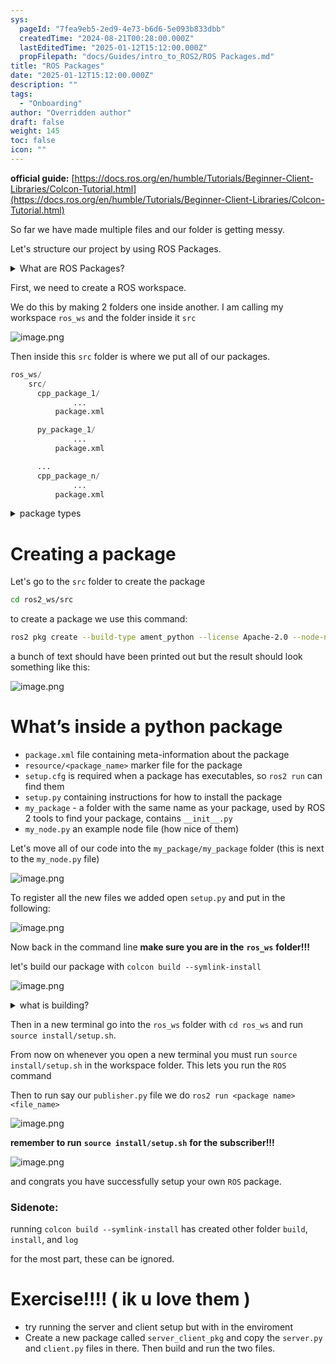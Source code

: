 ```yaml
---
sys:
  pageId: "7fea9eb5-2ed9-4e73-b6d6-5e093b833dbb"
  createdTime: "2024-08-21T00:28:00.000Z"
  lastEditedTime: "2025-01-12T15:12:00.000Z"
  propFilepath: "docs/Guides/intro_to_ROS2/ROS Packages.md"
title: "ROS Packages"
date: "2025-01-12T15:12:00.000Z"
description: ""
tags:
  - "Onboarding"
author: "Overridden author"
draft: false
weight: 145
toc: false
icon: ""
---
```


**official guide:** [https://docs.ros.org/en/humble/Tutorials/Beginner-Client-Libraries/Colcon-Tutorial.html](https://docs.ros.org/en/humble/Tutorials/Beginner-Client-Libraries/Colcon-Tutorial.html)

So far we have made multiple files and our folder is getting messy.

Let's structure our project by using ROS Packages.

<details>

<summary>What are ROS Packages?</summary>

ROS Packages are, as the name implies, packages of code that are highly sharable between ROS developers.

They consist of a folder, `package.xml` file, and source code

```python
      cpp_package_1/
		      ... imagine much code files here ..
          package.xml
```

</details>

First, we need to create a ROS workspace.

We do this by making 2 folders one inside another. I am calling my workspace `ros_ws` and the folder inside it `src`

![image.png](https://prod-files-secure.s3.us-west-2.amazonaws.com/d518164a-d88e-44d1-a4ee-3adb3bd8bce0/70706947-fd18-4537-a67b-e12946812d31/image.png?X-Amz-Algorithm=AWS4-HMAC-SHA256&X-Amz-Content-Sha256=UNSIGNED-PAYLOAD&X-Amz-Credential=ASIAZI2LB4666D7EFUHO%2F20250607%2Fus-west-2%2Fs3%2Faws4_request&X-Amz-Date=20250607T220739Z&X-Amz-Expires=3600&X-Amz-Security-Token=IQoJb3JpZ2luX2VjEKX%2F%2F%2F%2F%2F%2F%2F%2F%2F%2FwEaCXVzLXdlc3QtMiJIMEYCIQDiOR88am7KFsM05HLbNUP4Xi78jbxIQ%2BAGsUn6mMi4RwIhAMHctywWhAplvFu87dSHFXU%2B3ykvMfeuHQKwjdoMw8UdKv8DCH4QABoMNjM3NDIzMTgzODA1IgxglmM242l5cm%2BWTbcq3AO%2FA5Fy3uyWn9YnlB9hvDJ20bz6v1fTYOHzHd9IPmq2Rrc803VLZUKBhP1DMYsFfzXAxslGlH55A%2BqBtNjOkUE0rdoKZBdv7fzmlemdjraymay6ZAamxUaBhbAY0J1lqtXs4EyiD241KME7IeFCehFPYcz3Ik0PZPV4BJRIWDRm6wpzrymtDIQvezeFVZ6ej9%2BgGVQW6Dq9eSJSehHLr1xOY2ZLshHh8ukuh2sxAu9bczWYMof8EPUWWg9ox7%2Fedw%2F24gpeqFjYWsKzM13d4x4lj1EWjZCUN1xYbtnNru2uLYaZeAUAFBhIkq8uUSv%2Bv55sCcgqLDiVxgC8DNqvKjngP8y0ra3fvih7xA3mpHYCvjr%2FPuRey6%2BKP1zAeuGdmp84GaVvJnDhYoNJplIUfPuSEkTMzlQs%2F5U9npItKGe%2FCcAZpxLyPEIarNY%2BkbBEm0s6ZOLOKP9fGjtiR7Ge%2Fy4pnWdqox0xb6bC1UUqkDB%2BQACPqz3xU%2FLuFAvKf%2BRRa7zjoRw8MUE%2F9p9lTz8IJoQYzvVA630kdMtR4Iokm4w%2BhaaSUsX8msmyEV5XsY%2BZ9bhd2d1ifoK47gLWZ3HkQJo39eSPz9C1wRJ2oIT%2BLjQVnKda%2BQ6Zw%2B00Ss3bHDDY1JLCBjqkAfZ5samHiAe2QNKYyfazf3YcfjNsSz0lhmusG3Q6C8IMC09jbTB70jSIiqdgIKA8l6VknDjLGOlQC38ELd1cQYFLg19y7s1nOG7SiL8%2BbdUrF%2B58Roe%2BjXBDFHOTpsvXqSWsGFBFvFsvJbWeer25FehK2Td8Dlqx9I8%2FlOiJv%2FE14ZUTQFB4SSbPovNtnsyJEd7DunC44FK8tJ2Rx1NkjOGPy%2Bz9&X-Amz-Signature=610a8e68344c572b05ae9a43c5ad3cd6d6142f05d3e593e3703021cb2d873a9a&X-Amz-SignedHeaders=host&x-id=GetObject)

Then inside this `src` folder is where we put all of our packages.

```python
ros_ws/
    src/
      cpp_package_1/
		      ...
          package.xml

      py_package_1/
		      ...
          package.xml

      ...
      cpp_package_n/
		      ...
          package.xml

```

<details>

<summary>package types</summary>

packages can be either `C++` or python.

the intern file structure is different for each but for this guide we will stick to creating python packages

</details>

# Creating a package

Let's go to the `src` folder to create the package

```bash
cd ros2_ws/src
```

to create a package we use this command:

```bash
ros2 pkg create --build-type ament_python --license Apache-2.0 --node-name my_node my_package
```

a bunch of text should have been printed out but the result should look something like this:

![image.png](https://prod-files-secure.s3.us-west-2.amazonaws.com/d518164a-d88e-44d1-a4ee-3adb3bd8bce0/e6cf1e3f-8512-4a3e-b131-079f800bf3e8/image.png?X-Amz-Algorithm=AWS4-HMAC-SHA256&X-Amz-Content-Sha256=UNSIGNED-PAYLOAD&X-Amz-Credential=ASIAZI2LB4666D7EFUHO%2F20250607%2Fus-west-2%2Fs3%2Faws4_request&X-Amz-Date=20250607T220739Z&X-Amz-Expires=3600&X-Amz-Security-Token=IQoJb3JpZ2luX2VjEKX%2F%2F%2F%2F%2F%2F%2F%2F%2F%2FwEaCXVzLXdlc3QtMiJIMEYCIQDiOR88am7KFsM05HLbNUP4Xi78jbxIQ%2BAGsUn6mMi4RwIhAMHctywWhAplvFu87dSHFXU%2B3ykvMfeuHQKwjdoMw8UdKv8DCH4QABoMNjM3NDIzMTgzODA1IgxglmM242l5cm%2BWTbcq3AO%2FA5Fy3uyWn9YnlB9hvDJ20bz6v1fTYOHzHd9IPmq2Rrc803VLZUKBhP1DMYsFfzXAxslGlH55A%2BqBtNjOkUE0rdoKZBdv7fzmlemdjraymay6ZAamxUaBhbAY0J1lqtXs4EyiD241KME7IeFCehFPYcz3Ik0PZPV4BJRIWDRm6wpzrymtDIQvezeFVZ6ej9%2BgGVQW6Dq9eSJSehHLr1xOY2ZLshHh8ukuh2sxAu9bczWYMof8EPUWWg9ox7%2Fedw%2F24gpeqFjYWsKzM13d4x4lj1EWjZCUN1xYbtnNru2uLYaZeAUAFBhIkq8uUSv%2Bv55sCcgqLDiVxgC8DNqvKjngP8y0ra3fvih7xA3mpHYCvjr%2FPuRey6%2BKP1zAeuGdmp84GaVvJnDhYoNJplIUfPuSEkTMzlQs%2F5U9npItKGe%2FCcAZpxLyPEIarNY%2BkbBEm0s6ZOLOKP9fGjtiR7Ge%2Fy4pnWdqox0xb6bC1UUqkDB%2BQACPqz3xU%2FLuFAvKf%2BRRa7zjoRw8MUE%2F9p9lTz8IJoQYzvVA630kdMtR4Iokm4w%2BhaaSUsX8msmyEV5XsY%2BZ9bhd2d1ifoK47gLWZ3HkQJo39eSPz9C1wRJ2oIT%2BLjQVnKda%2BQ6Zw%2B00Ss3bHDDY1JLCBjqkAfZ5samHiAe2QNKYyfazf3YcfjNsSz0lhmusG3Q6C8IMC09jbTB70jSIiqdgIKA8l6VknDjLGOlQC38ELd1cQYFLg19y7s1nOG7SiL8%2BbdUrF%2B58Roe%2BjXBDFHOTpsvXqSWsGFBFvFsvJbWeer25FehK2Td8Dlqx9I8%2FlOiJv%2FE14ZUTQFB4SSbPovNtnsyJEd7DunC44FK8tJ2Rx1NkjOGPy%2Bz9&X-Amz-Signature=b1f7263d7db795b95e4af62cbf3234a681fa32bd9ba32b050763824ed5e053cf&X-Amz-SignedHeaders=host&x-id=GetObject)

# What’s inside a python package

- `package.xml` file containing meta-information about the package
- `resource/<package_name>` marker file for the package
- `setup.cfg` is required when a package has executables, so `ros2 run` can find them
- `setup.py` containing instructions for how to install the package
- `my_package` - a folder with the same name as your package, used by ROS 2 tools to find your package, contains `__init__.py`
- `my_node.py` an example node file (how nice of them)

Let's move all of our code into the `my_package/my_package` folder (this is next to the `my_node.py` file)

![image.png](https://prod-files-secure.s3.us-west-2.amazonaws.com/d518164a-d88e-44d1-a4ee-3adb3bd8bce0/9ce58f11-0da9-4d3e-b86d-506a9685d378/image.png?X-Amz-Algorithm=AWS4-HMAC-SHA256&X-Amz-Content-Sha256=UNSIGNED-PAYLOAD&X-Amz-Credential=ASIAZI2LB4666D7EFUHO%2F20250607%2Fus-west-2%2Fs3%2Faws4_request&X-Amz-Date=20250607T220739Z&X-Amz-Expires=3600&X-Amz-Security-Token=IQoJb3JpZ2luX2VjEKX%2F%2F%2F%2F%2F%2F%2F%2F%2F%2FwEaCXVzLXdlc3QtMiJIMEYCIQDiOR88am7KFsM05HLbNUP4Xi78jbxIQ%2BAGsUn6mMi4RwIhAMHctywWhAplvFu87dSHFXU%2B3ykvMfeuHQKwjdoMw8UdKv8DCH4QABoMNjM3NDIzMTgzODA1IgxglmM242l5cm%2BWTbcq3AO%2FA5Fy3uyWn9YnlB9hvDJ20bz6v1fTYOHzHd9IPmq2Rrc803VLZUKBhP1DMYsFfzXAxslGlH55A%2BqBtNjOkUE0rdoKZBdv7fzmlemdjraymay6ZAamxUaBhbAY0J1lqtXs4EyiD241KME7IeFCehFPYcz3Ik0PZPV4BJRIWDRm6wpzrymtDIQvezeFVZ6ej9%2BgGVQW6Dq9eSJSehHLr1xOY2ZLshHh8ukuh2sxAu9bczWYMof8EPUWWg9ox7%2Fedw%2F24gpeqFjYWsKzM13d4x4lj1EWjZCUN1xYbtnNru2uLYaZeAUAFBhIkq8uUSv%2Bv55sCcgqLDiVxgC8DNqvKjngP8y0ra3fvih7xA3mpHYCvjr%2FPuRey6%2BKP1zAeuGdmp84GaVvJnDhYoNJplIUfPuSEkTMzlQs%2F5U9npItKGe%2FCcAZpxLyPEIarNY%2BkbBEm0s6ZOLOKP9fGjtiR7Ge%2Fy4pnWdqox0xb6bC1UUqkDB%2BQACPqz3xU%2FLuFAvKf%2BRRa7zjoRw8MUE%2F9p9lTz8IJoQYzvVA630kdMtR4Iokm4w%2BhaaSUsX8msmyEV5XsY%2BZ9bhd2d1ifoK47gLWZ3HkQJo39eSPz9C1wRJ2oIT%2BLjQVnKda%2BQ6Zw%2B00Ss3bHDDY1JLCBjqkAfZ5samHiAe2QNKYyfazf3YcfjNsSz0lhmusG3Q6C8IMC09jbTB70jSIiqdgIKA8l6VknDjLGOlQC38ELd1cQYFLg19y7s1nOG7SiL8%2BbdUrF%2B58Roe%2BjXBDFHOTpsvXqSWsGFBFvFsvJbWeer25FehK2Td8Dlqx9I8%2FlOiJv%2FE14ZUTQFB4SSbPovNtnsyJEd7DunC44FK8tJ2Rx1NkjOGPy%2Bz9&X-Amz-Signature=5ef403ccbdac76918742f055fd751b2f842d48fb879af17865e442586674c9fc&X-Amz-SignedHeaders=host&x-id=GetObject)

To register all the new files we added open `setup.py` and put in the following:

![image.png](https://prod-files-secure.s3.us-west-2.amazonaws.com/d518164a-d88e-44d1-a4ee-3adb3bd8bce0/1cd7c262-4cae-4496-9d75-c178537d24a2/image.png?X-Amz-Algorithm=AWS4-HMAC-SHA256&X-Amz-Content-Sha256=UNSIGNED-PAYLOAD&X-Amz-Credential=ASIAZI2LB4666D7EFUHO%2F20250607%2Fus-west-2%2Fs3%2Faws4_request&X-Amz-Date=20250607T220739Z&X-Amz-Expires=3600&X-Amz-Security-Token=IQoJb3JpZ2luX2VjEKX%2F%2F%2F%2F%2F%2F%2F%2F%2F%2FwEaCXVzLXdlc3QtMiJIMEYCIQDiOR88am7KFsM05HLbNUP4Xi78jbxIQ%2BAGsUn6mMi4RwIhAMHctywWhAplvFu87dSHFXU%2B3ykvMfeuHQKwjdoMw8UdKv8DCH4QABoMNjM3NDIzMTgzODA1IgxglmM242l5cm%2BWTbcq3AO%2FA5Fy3uyWn9YnlB9hvDJ20bz6v1fTYOHzHd9IPmq2Rrc803VLZUKBhP1DMYsFfzXAxslGlH55A%2BqBtNjOkUE0rdoKZBdv7fzmlemdjraymay6ZAamxUaBhbAY0J1lqtXs4EyiD241KME7IeFCehFPYcz3Ik0PZPV4BJRIWDRm6wpzrymtDIQvezeFVZ6ej9%2BgGVQW6Dq9eSJSehHLr1xOY2ZLshHh8ukuh2sxAu9bczWYMof8EPUWWg9ox7%2Fedw%2F24gpeqFjYWsKzM13d4x4lj1EWjZCUN1xYbtnNru2uLYaZeAUAFBhIkq8uUSv%2Bv55sCcgqLDiVxgC8DNqvKjngP8y0ra3fvih7xA3mpHYCvjr%2FPuRey6%2BKP1zAeuGdmp84GaVvJnDhYoNJplIUfPuSEkTMzlQs%2F5U9npItKGe%2FCcAZpxLyPEIarNY%2BkbBEm0s6ZOLOKP9fGjtiR7Ge%2Fy4pnWdqox0xb6bC1UUqkDB%2BQACPqz3xU%2FLuFAvKf%2BRRa7zjoRw8MUE%2F9p9lTz8IJoQYzvVA630kdMtR4Iokm4w%2BhaaSUsX8msmyEV5XsY%2BZ9bhd2d1ifoK47gLWZ3HkQJo39eSPz9C1wRJ2oIT%2BLjQVnKda%2BQ6Zw%2B00Ss3bHDDY1JLCBjqkAfZ5samHiAe2QNKYyfazf3YcfjNsSz0lhmusG3Q6C8IMC09jbTB70jSIiqdgIKA8l6VknDjLGOlQC38ELd1cQYFLg19y7s1nOG7SiL8%2BbdUrF%2B58Roe%2BjXBDFHOTpsvXqSWsGFBFvFsvJbWeer25FehK2Td8Dlqx9I8%2FlOiJv%2FE14ZUTQFB4SSbPovNtnsyJEd7DunC44FK8tJ2Rx1NkjOGPy%2Bz9&X-Amz-Signature=001ea6306d535a68f52cfe3a7841e6f8ccac6fc56970904146c6885582696feb&X-Amz-SignedHeaders=host&x-id=GetObject)

Now back in the command line **make sure you are in the** **`ros_ws`** **folder!!!**

let's build our package with `colcon build --symlink-install`

![image.png](https://prod-files-secure.s3.us-west-2.amazonaws.com/d518164a-d88e-44d1-a4ee-3adb3bd8bce0/2f2a0d27-b173-48fd-b189-5f5c0ce65619/image.png?X-Amz-Algorithm=AWS4-HMAC-SHA256&X-Amz-Content-Sha256=UNSIGNED-PAYLOAD&X-Amz-Credential=ASIAZI2LB4666D7EFUHO%2F20250607%2Fus-west-2%2Fs3%2Faws4_request&X-Amz-Date=20250607T220739Z&X-Amz-Expires=3600&X-Amz-Security-Token=IQoJb3JpZ2luX2VjEKX%2F%2F%2F%2F%2F%2F%2F%2F%2F%2FwEaCXVzLXdlc3QtMiJIMEYCIQDiOR88am7KFsM05HLbNUP4Xi78jbxIQ%2BAGsUn6mMi4RwIhAMHctywWhAplvFu87dSHFXU%2B3ykvMfeuHQKwjdoMw8UdKv8DCH4QABoMNjM3NDIzMTgzODA1IgxglmM242l5cm%2BWTbcq3AO%2FA5Fy3uyWn9YnlB9hvDJ20bz6v1fTYOHzHd9IPmq2Rrc803VLZUKBhP1DMYsFfzXAxslGlH55A%2BqBtNjOkUE0rdoKZBdv7fzmlemdjraymay6ZAamxUaBhbAY0J1lqtXs4EyiD241KME7IeFCehFPYcz3Ik0PZPV4BJRIWDRm6wpzrymtDIQvezeFVZ6ej9%2BgGVQW6Dq9eSJSehHLr1xOY2ZLshHh8ukuh2sxAu9bczWYMof8EPUWWg9ox7%2Fedw%2F24gpeqFjYWsKzM13d4x4lj1EWjZCUN1xYbtnNru2uLYaZeAUAFBhIkq8uUSv%2Bv55sCcgqLDiVxgC8DNqvKjngP8y0ra3fvih7xA3mpHYCvjr%2FPuRey6%2BKP1zAeuGdmp84GaVvJnDhYoNJplIUfPuSEkTMzlQs%2F5U9npItKGe%2FCcAZpxLyPEIarNY%2BkbBEm0s6ZOLOKP9fGjtiR7Ge%2Fy4pnWdqox0xb6bC1UUqkDB%2BQACPqz3xU%2FLuFAvKf%2BRRa7zjoRw8MUE%2F9p9lTz8IJoQYzvVA630kdMtR4Iokm4w%2BhaaSUsX8msmyEV5XsY%2BZ9bhd2d1ifoK47gLWZ3HkQJo39eSPz9C1wRJ2oIT%2BLjQVnKda%2BQ6Zw%2B00Ss3bHDDY1JLCBjqkAfZ5samHiAe2QNKYyfazf3YcfjNsSz0lhmusG3Q6C8IMC09jbTB70jSIiqdgIKA8l6VknDjLGOlQC38ELd1cQYFLg19y7s1nOG7SiL8%2BbdUrF%2B58Roe%2BjXBDFHOTpsvXqSWsGFBFvFsvJbWeer25FehK2Td8Dlqx9I8%2FlOiJv%2FE14ZUTQFB4SSbPovNtnsyJEd7DunC44FK8tJ2Rx1NkjOGPy%2Bz9&X-Amz-Signature=fcab5aaf2184c2839b5334deb8c26f8fbe12382fea66d11ff9b6f49531edc3ab&X-Amz-SignedHeaders=host&x-id=GetObject)

<details>

<summary>what is building?</summary>

if you are a CS major at Rose-Hulman you will learn the answer to this in CSSE132

but TLDR; is it combines all the code files into one program that can be run easily 

</details>

Then in a new terminal go into the `ros_ws` folder with `cd ros_ws` and run `source install/setup.sh`. 

From now on whenever you open a new terminal you must run `source install/setup.sh` in the workspace folder. This lets you run the `ROS` command

Then to run say our `publisher.py` file we do `ros2 run <package name> <file_name>`

![image.png](https://prod-files-secure.s3.us-west-2.amazonaws.com/d518164a-d88e-44d1-a4ee-3adb3bd8bce0/4f4b1219-3a44-4632-aa0a-ce3471699f59/image.png?X-Amz-Algorithm=AWS4-HMAC-SHA256&X-Amz-Content-Sha256=UNSIGNED-PAYLOAD&X-Amz-Credential=ASIAZI2LB4666D7EFUHO%2F20250607%2Fus-west-2%2Fs3%2Faws4_request&X-Amz-Date=20250607T220739Z&X-Amz-Expires=3600&X-Amz-Security-Token=IQoJb3JpZ2luX2VjEKX%2F%2F%2F%2F%2F%2F%2F%2F%2F%2FwEaCXVzLXdlc3QtMiJIMEYCIQDiOR88am7KFsM05HLbNUP4Xi78jbxIQ%2BAGsUn6mMi4RwIhAMHctywWhAplvFu87dSHFXU%2B3ykvMfeuHQKwjdoMw8UdKv8DCH4QABoMNjM3NDIzMTgzODA1IgxglmM242l5cm%2BWTbcq3AO%2FA5Fy3uyWn9YnlB9hvDJ20bz6v1fTYOHzHd9IPmq2Rrc803VLZUKBhP1DMYsFfzXAxslGlH55A%2BqBtNjOkUE0rdoKZBdv7fzmlemdjraymay6ZAamxUaBhbAY0J1lqtXs4EyiD241KME7IeFCehFPYcz3Ik0PZPV4BJRIWDRm6wpzrymtDIQvezeFVZ6ej9%2BgGVQW6Dq9eSJSehHLr1xOY2ZLshHh8ukuh2sxAu9bczWYMof8EPUWWg9ox7%2Fedw%2F24gpeqFjYWsKzM13d4x4lj1EWjZCUN1xYbtnNru2uLYaZeAUAFBhIkq8uUSv%2Bv55sCcgqLDiVxgC8DNqvKjngP8y0ra3fvih7xA3mpHYCvjr%2FPuRey6%2BKP1zAeuGdmp84GaVvJnDhYoNJplIUfPuSEkTMzlQs%2F5U9npItKGe%2FCcAZpxLyPEIarNY%2BkbBEm0s6ZOLOKP9fGjtiR7Ge%2Fy4pnWdqox0xb6bC1UUqkDB%2BQACPqz3xU%2FLuFAvKf%2BRRa7zjoRw8MUE%2F9p9lTz8IJoQYzvVA630kdMtR4Iokm4w%2BhaaSUsX8msmyEV5XsY%2BZ9bhd2d1ifoK47gLWZ3HkQJo39eSPz9C1wRJ2oIT%2BLjQVnKda%2BQ6Zw%2B00Ss3bHDDY1JLCBjqkAfZ5samHiAe2QNKYyfazf3YcfjNsSz0lhmusG3Q6C8IMC09jbTB70jSIiqdgIKA8l6VknDjLGOlQC38ELd1cQYFLg19y7s1nOG7SiL8%2BbdUrF%2B58Roe%2BjXBDFHOTpsvXqSWsGFBFvFsvJbWeer25FehK2Td8Dlqx9I8%2FlOiJv%2FE14ZUTQFB4SSbPovNtnsyJEd7DunC44FK8tJ2Rx1NkjOGPy%2Bz9&X-Amz-Signature=bed4b0d3c30641183d79984cf6e984e84324e090b4dee3bcbebeb58ddbbdb824&X-Amz-SignedHeaders=host&x-id=GetObject)

**remember to run** **`source install/setup.sh`** **for the subscriber!!!**

![image.png](https://prod-files-secure.s3.us-west-2.amazonaws.com/d518164a-d88e-44d1-a4ee-3adb3bd8bce0/02121119-dad4-49ec-8356-c956108b4243/image.png?X-Amz-Algorithm=AWS4-HMAC-SHA256&X-Amz-Content-Sha256=UNSIGNED-PAYLOAD&X-Amz-Credential=ASIAZI2LB4666D7EFUHO%2F20250607%2Fus-west-2%2Fs3%2Faws4_request&X-Amz-Date=20250607T220739Z&X-Amz-Expires=3600&X-Amz-Security-Token=IQoJb3JpZ2luX2VjEKX%2F%2F%2F%2F%2F%2F%2F%2F%2F%2FwEaCXVzLXdlc3QtMiJIMEYCIQDiOR88am7KFsM05HLbNUP4Xi78jbxIQ%2BAGsUn6mMi4RwIhAMHctywWhAplvFu87dSHFXU%2B3ykvMfeuHQKwjdoMw8UdKv8DCH4QABoMNjM3NDIzMTgzODA1IgxglmM242l5cm%2BWTbcq3AO%2FA5Fy3uyWn9YnlB9hvDJ20bz6v1fTYOHzHd9IPmq2Rrc803VLZUKBhP1DMYsFfzXAxslGlH55A%2BqBtNjOkUE0rdoKZBdv7fzmlemdjraymay6ZAamxUaBhbAY0J1lqtXs4EyiD241KME7IeFCehFPYcz3Ik0PZPV4BJRIWDRm6wpzrymtDIQvezeFVZ6ej9%2BgGVQW6Dq9eSJSehHLr1xOY2ZLshHh8ukuh2sxAu9bczWYMof8EPUWWg9ox7%2Fedw%2F24gpeqFjYWsKzM13d4x4lj1EWjZCUN1xYbtnNru2uLYaZeAUAFBhIkq8uUSv%2Bv55sCcgqLDiVxgC8DNqvKjngP8y0ra3fvih7xA3mpHYCvjr%2FPuRey6%2BKP1zAeuGdmp84GaVvJnDhYoNJplIUfPuSEkTMzlQs%2F5U9npItKGe%2FCcAZpxLyPEIarNY%2BkbBEm0s6ZOLOKP9fGjtiR7Ge%2Fy4pnWdqox0xb6bC1UUqkDB%2BQACPqz3xU%2FLuFAvKf%2BRRa7zjoRw8MUE%2F9p9lTz8IJoQYzvVA630kdMtR4Iokm4w%2BhaaSUsX8msmyEV5XsY%2BZ9bhd2d1ifoK47gLWZ3HkQJo39eSPz9C1wRJ2oIT%2BLjQVnKda%2BQ6Zw%2B00Ss3bHDDY1JLCBjqkAfZ5samHiAe2QNKYyfazf3YcfjNsSz0lhmusG3Q6C8IMC09jbTB70jSIiqdgIKA8l6VknDjLGOlQC38ELd1cQYFLg19y7s1nOG7SiL8%2BbdUrF%2B58Roe%2BjXBDFHOTpsvXqSWsGFBFvFsvJbWeer25FehK2Td8Dlqx9I8%2FlOiJv%2FE14ZUTQFB4SSbPovNtnsyJEd7DunC44FK8tJ2Rx1NkjOGPy%2Bz9&X-Amz-Signature=79dc3f3c37c1ef28aed9abfe7bc863706f23b6cede53e0b7daea5e6a275bd2aa&X-Amz-SignedHeaders=host&x-id=GetObject)

and congrats you have successfully setup your own `ROS` package.

### Sidenote:

running `colcon build --symlink-install` has created other folder `build`, `install`, and `log`

for the most part, these can be ignored.

# Exercise!!!! ( ik u love them )

- try running the server and client setup but with in the enviroment
- Create a new package called `server_client_pkg` and copy the `server.py` and `client.py` files in there. Then build and run the two files.
